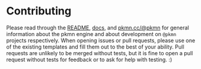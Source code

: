 # Contributing

Please read through the [README](../README.md), [docs](../docs), and
[pkmn.cc/@pkmn](https://pkmn.cc/@pkmn/) for general information about the pkmn engine and about
development on `@pkmn` projects respectively. When opening issues or pull requests, please use one
of the existing templates and fill them out to the best of your ability. Pull requests are unlikely
to be merged without tests, but it is fine to open a pull request without tests for feedback or to
ask for help with testing. :)
